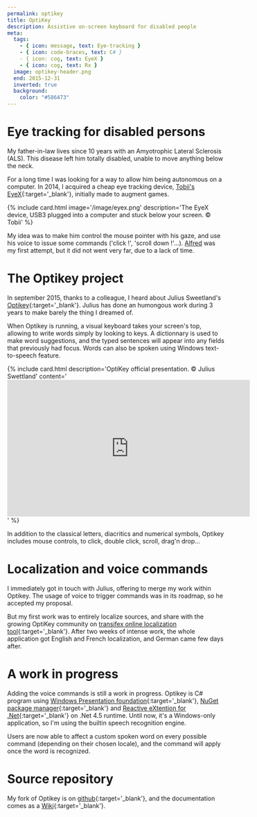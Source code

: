 ```yaml
---
permalink: optikey
title: OptiKey
description: Assistive on-screen keyboard for disabled people
meta:
  tags:
    - { icon: message, text: Eye-tracking }
    - { icon: code-braces, text: C# }
    - { icon: cog, text: EyeX }
    - { icon: cog, text: Rx }
  image: optikey-header.png
  end: 2015-12-31
  inverted: true
  background:
    color: "#586473"
---
```


# Eye tracking for disabled persons

My father-in-law lives since 10 years with an Amyotrophic Lateral Sclerosis (ALS).
This disease left him totally disabled, unable to move anything below the neck.

For a long time I was looking for a way to allow him being autonomous on a computer.
In 2014, I acquired a cheap eye tracking device, [Tobii's EyeX][eyex]{:target='\_blank'}, initially made to augment games.

{% include card.html image='/image/eyex.png' description='The EyeX device, USB3 plugged into a computer and stuck below your screen. &copy; Tobii' %}

My idea was to make him control the mouse pointer with his gaze, and use his voice to issue some commands ('click !', 'scroll down !'...).
[Alfred][alfred] was my first attempt, but it did not went very far, due to a lack of time.

# The Optikey project

In september 2015, thanks to a colleague, I heard about Julius Sweetland's [Optikey][optikey]{:target='\_blank'}.
Julius has done an humongous work during 3 years to make barely the thing I dreamed of.

When Optikey is running, a visual keyboard takes your screen's top, allowing to write words simply by looking to keys.
A dictionnary is used to make word suggestions, and the typed sentences will appear into any fields that previously had focus.
Words can also be spoken using Windows text-to-speech feature.

{% include card.html description='OptiKey official presentation. &copy; Julius Swettland' content='<iframe width="560" height="315" src="https://www.youtube.com/embed/HLkyORh7vKk" frameborder="0" allowfullscreen></iframe>' %}

In addition to the classical letters, diacritics and numerical symbols, Optikey includes mouse controls, to click, double click, scroll, drag'n drop...

# Localization and voice commands

I immediately got in touch with Julius, offering to merge my work within Optikey.
The usage of voice to trigger commands was in its roadmap, so he accepted my proposal.

But my first work was to entirely localize sources, and share with the growing OptiKey community on [transifex online localization tool][transifex]{:target='\_blank'}.
After two weeks of intense work, the whole application got English and French localization, and German came few days after.

# A work in progress

Adding the voice commands is still a work in progress.
Optikey is C# program using [Windows Presentation foundation][wpf]{:target='\_blank'}, [NuGet package manager][nuget]{:target='\_blank'} and [Reactive eXtention for .Net][rx]{:target='\_blank'} on .Net 4.5 runtime.
Until now, it's a Windows-only application, so I'm using the builtin speech recognition engine.

Users are now able to affect a custom spoken word on every possible command (depending on their chosen locale), and the command will apply once the word is recognized.

# Source repository

My fork of Optikey is on [github][gh]{:target='\_blank'}, and the documentation comes as a [Wiki][doc]{:target='\_blank'}.

[eyex]: http://www.tobii.com/xperience/
[alfred]: https://github.com/feugy/alfred
[optikey]: http://optikey.org
[transifex]: https://www.transifex.com/optikey/optikey/dashboard/
[wpf]: https://msdn.microsoft.com/fr-fr/library/aa970268%28v=vs.110%29.aspx
[nuget]: https://www.nuget.org/
[rx]: https://github.com/Reactive-Extensions/Rx.NET
[gh]: https://github.com/feugy/OptiKey
[doc]: https://github.com/JuliusSweetland/OptiKey/wiki
